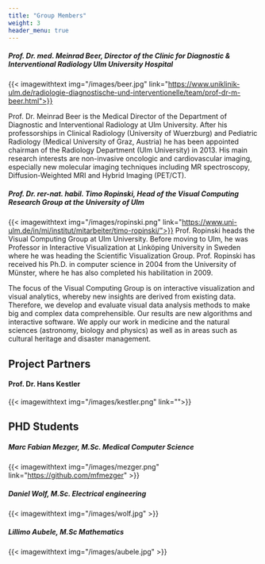 ```yaml
---
title: "Group Members"
weight: 3
header_menu: true
---
```


##### Prof. Dr. med. Meinrad Beer, Director of the Clinic for Diagnostic & Interventional Radiology Ulm University Hospital

{{< imagewithtext img="/images/beer.jpg"  link="https://www.uniklinik-ulm.de/radiologie-diagnostische-und-interventionelle/team/prof-dr-m-beer.html">}}


Prof. Dr. Meinrad Beer is the Medical Director of the Department of Diagnostic and Interventional Radiology at Ulm University. After his professorships in Clinical Radiology (University of Wuerzburg) and Pediatric Radiology (Medical University of Graz, Austria) he has been appointed chairman of the Radiology Department (Ulm University) in 2013. His main research interests are non-invasive oncologic and cardiovascular imaging, especially new molecular imaging techniques including MR spectroscopy, Diffusion-Weighted MRI and Hybrid Imaging (PET/CT).


##### Prof. Dr. rer-nat. habil. Timo Ropinski, Head of the Visual Computing Research Group at the University of Ulm 

{{< imagewithtext img="/images/ropinski.png" link="https://www.uni-ulm.de/in/mi/institut/mitarbeiter/timo-ropinski/">}}
Prof. Ropinski heads the Visual Computing Group at Ulm University. Before moving to Ulm, he was Professor in Interactive Visualization at Linköping University in Sweden where he was heading the Scientific Visualization Group. Prof. Ropinski has received his Ph.D. in computer science in 2004 from the University of Münster, where he has also completed his habilitation in 2009.

The focus of the Visual Computing Group is on interactive visualization and visual analytics, whereby new insights are derived from existing data. Therefore, we develop and evaluate visual data analysis methods to make big and complex data comprehensible. Our results are new algorithms and interactive software. We apply our work in medicine and the natural sciences (astronomy, biology and physics) as well as in areas such as cultural heritage and disaster management. 


## Project Partners

#### Prof. Dr. Hans Kestler

{{< imagewithtext img="/images/kestler.png" link="">}}


## PHD Students

##### Marc Fabian Mezger, M.Sc. Medical Computer Science
{{< imagewithtext img="/images/mezger.png" link="https://github.com/mfmezger" >}}

##### Daniel Wolf, M.Sc. Electrical engineering
{{< imagewithtext img="/images/wolf.jpg"  >}}
##### Lillimo Aubele, M.Sc Mathematics
{{< imagewithtext img="/images/aubele.jpg"  >}}



